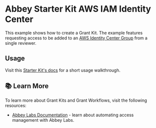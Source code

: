 # Abbey Starter Kit AWS IAM Identity Center

This example shows how to create a Grant Kit.
The example features requesting access to be added to an [AWS Identity Center Group](https://registry.terraform.io/providers/hashicorp/aws/latest/docs/resources/identitystore_group_membership)
from a single reviewer.

## Usage

Visit this [Starter Kit's docs](https://docs.abbey.io/getting-started/tutorials/aws-managing-access-to-identity-center-groups-and-accounts) for a short usage walkthrough.

## :books: Learn More

To learn more about Grant Kits and Grant Workflows, visit the following resources:

- [Abbey Labs Documentation](https://docs.abbey.io) - learn about automating access management with Abbey Labs.